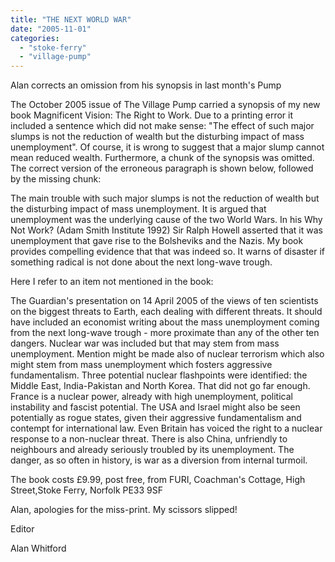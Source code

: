 ```yaml
---
title: "THE NEXT WORLD WAR"
date: "2005-11-01"
categories: 
  - "stoke-ferry"
  - "village-pump"
---
```


Alan corrects an omission from his synopsis in last month's Pump

The October 2005 issue of The Village Pump carried a synopsis of my new book Magnificent Vision: The Right to Work. Due to a printing error it included a sentence which did not make sense: "The effect of such major slumps is not the reduction of wealth but the disturbing impact of mass unemployment". Of course, it is wrong to suggest that a major slump cannot mean reduced wealth. Furthermore, a chunk of the synopsis was omitted. The correct version of the erroneous paragraph is shown below, followed by the missing chunk:

The main trouble with such major slumps is not the reduction of wealth but the disturbing impact of mass unemployment. It is argued that unemployment was the underlying cause of the two World Wars. In his Why Not Work? (Adam Smith Institute 1992) Sir Ralph Howell asserted that it was unemployment that gave rise to the Bolsheviks and the Nazis. My book provides compelling evidence that that was indeed so. It warns of disaster if something radical is not done about the next long-wave trough.

Here I refer to an item not mentioned in the book:

The Guardian's presentation on 14 April 2005 of the views of ten scientists on the biggest threats to Earth, each dealing with different threats. It should have included an economist writing about the mass unemployment coming from the next long-wave trough - more proximate than any of the other ten dangers. Nuclear war was included but that may stem from mass unemployment. Mention might be made also of nuclear terrorism which also might stem from mass unemployment which fosters aggressive fundamentalism. Three potential nuclear flashpoints were identified: the Middle East, India-Pakistan and North Korea. That did not go far enough. France is a nuclear power, already with high unemployment, political instability and fascist potential. The USA and Israel might also be seen potentially as rogue states, given their aggressive fundamentalism and contempt for international law. Even Britain has voiced the right to a nuclear response to a non-nuclear threat. There is also China, unfriendly to neighbours and already seriously troubled by its unemployment. The danger, as so often in history, is war as a diversion from internal turmoil.

The book costs £9.99, post free, from FURI, Coachman's Cottage, High Street,Stoke Ferry, Norfolk PE33 9SF

Alan, apologies for the miss-print. My scissors slipped!

Editor

Alan Whitford
